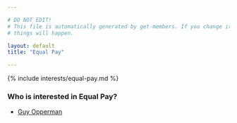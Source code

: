 ```yaml
---

# DO NOT EDIT!
# This file is automatically generated by get-members. If you change it, bad
# things will happen.

layout: default
title: "Equal Pay"

---
```


{% include interests/equal-pay.md %}

### Who is interested in Equal Pay?


* [Guy Opperman](../members/guy-opperman.html)
